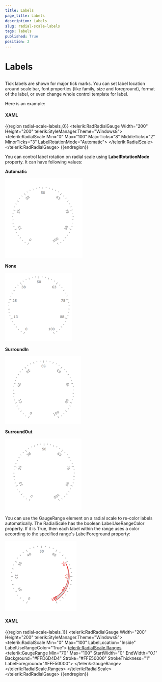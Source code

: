 ```yaml
---
title: Labels
page_title: Labels
description: Labels
slug: radial-scale-labels
tags: labels
published: True
position: 2
---
```


# Labels



## 

Tick labels are shown for major tick marks. You can set label location around scale bar, font properties (like family, size and foreground), format of the label, or even change whole control template for label. 

Here is an example:

#### __XAML__

{{region radial-scale-labels_0}}
	<telerik:RadRadialGauge Width="200" Height="200" telerik:StyleManager.Theme="Windows8">
	    <telerik:RadialScale Min="0" Max="100"
	            MajorTicks="8"
	            MiddleTicks="2"
	            MinorTicks="3"
	            LabelRotationMode="Automatic">
	    </telerik:RadialScale>
	</telerik:RadRadialGauge>
	{{endregion}}



You can control label rotation on radial scale using __LabelRotationMode__ property. It can have following values:

__Automatic__

![](images/RadialScaleLabelRotationAutomatic.png)

__None__

![](images/RadialScaleLabelRotationNone.png)

__SurroundIn__

![](images/RadialScaleLabelRotationSurroundIn.png)

__SurroundOut__

![](images/RadialScaleLabelRotationSurroundOut.png)





You can use the GaugeRange element on a radial scale to re-color labels automatically. The RadialScale has the boolean LabelUseRangeColor property. If it is True, then each label within the range uses a color according to the specified range's LabelForeground property:

![](images/RadialScaleLabelRangeColor.png)

#### __XAML__

{{region radial-scale-labels_1}}
	<telerik:RadRadialGauge Width="200" Height="200" telerik:StyleManager.Theme="Windows8">
	    <telerik:RadialScale Min="0" Max="100"
	                            LabelLocation="Inside"
	                            LabelUseRangeColor="True">
	        <telerik:RadialScale.Ranges>
	            <telerik:GaugeRange Min="70"
	                                Max="100"
	                                StartWidth="0"
	                                EndWidth="0.1"
	                                Background="#FFD6D4D4"
	                                Stroke="#FFE50000"
	                                StrokeThickness="1"
	                                LabelForeground="#FFE50000">
	            </telerik:GaugeRange>
	        </telerik:RadialScale.Ranges>
	    </telerik:RadialScale>
	</telerik:RadRadialGauge>
	{{endregion}}




